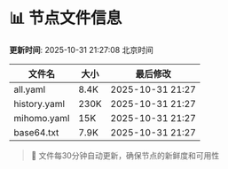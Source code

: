 # 📊 节点文件信息

**更新时间**: 2025-10-31 21:27:08 北京时间

| 文件名 | 大小 | 最后修改 |
|--------|------|----------|
| all.yaml | 8.4K | 2025-10-31 21:27 |
| history.yaml | 230K | 2025-10-31 21:27 |
| mihomo.yaml | 15K | 2025-10-31 21:27 |
| base64.txt | 7.9K | 2025-10-31 21:27 |

> 🔄 文件每30分钟自动更新，确保节点的新鲜度和可用性

